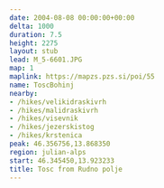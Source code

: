 ```yaml
---
date: 2004-08-08 00:00:00+00:00
delta: 1000
duration: 7.5
height: 2275
layout: stub
lead: M_5-6601.JPG
map: 1
maplink: https://mapzs.pzs.si/poi/55
name: ToscBohinj
nearby:
- /hikes/velikidraskivrh
- /hikes/malidraskivrh
- /hikes/visevnik
- /hikes/jezerskistog
- /hikes/krstenica
peak: 46.356756,13.868350
region: julian-alps
start: 46.345450,13.923233
title: Tosc from Rudno polje
---
```

